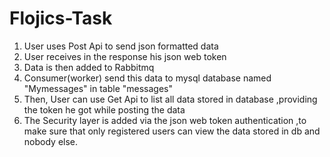 # Flojics-Task

1. User uses Post Api to send json formatted data <br />
2. User receives in the response his json web token <br />
3. Data is then added to Rabbitmq <br />
4. Consumer(worker) send this data to mysql database named "Mymessages" in table "messages" <br />
5. Then, User can use Get Api to list all data stored in database ,providing the token he got while posting the data <br />
6. The Security layer is added via the json web token authentication ,to make sure that only registered users can view the data stored in db and nobody else. <br />
